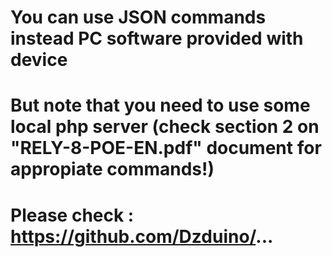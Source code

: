 
# You can use JSON commands instead PC software provided with device

# But note that you need to use some local php server (check section 2 on "RELY-8-POE-EN.pdf" document for appropiate commands!)

# Please check : https://github.com/Dzduino/...
